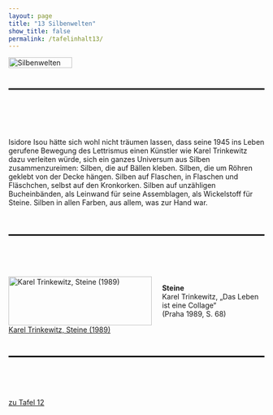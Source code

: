 ```yaml
---
layout: page
title: "13 Silbenwelten"
show_title: false
permalink: /tafelinhalt13/
---
```


<div style="display: flex; align-items: flex-start; margin-bottom: 40px;">
  <a href="{{ 'img/Trinkewitz_Headlines/Trinkewitz_Headlines-13.jpg' | absolute_url }}">
    <img src="{{ 'img/Trinkewitz_Headlines/Trinkewitz_Headlines-13.jpg' | absolute_url }}" alt="Silbenwelten" style="width: 100%; margin-right: 20px;">
  </a>
</div>

<hr style="border-top: 2px solid #000; margin-top: 0; margin-bottom: 80px;">

<div style="display: flex; flex-wrap: wrap; margin-bottom: 40px;">
  <div style="flex: 1; max-width: 100%;">
    <p>Isidore Isou hätte sich wohl nicht träumen lassen, dass seine 1945 ins Leben gerufene Bewegung des Lettrismus einen Künstler wie Karel Trinkewitz dazu verleiten würde, sich ein ganzes Universum aus Silben zusammenzureimen: Silben, die auf Bällen kleben. Silben, die um Röhren geklebt von der Decke hängen. Silben auf Flaschen, in Flaschen und Fläschchen, selbst auf den Kronkorken. Silben auf unzähligen Bucheinbänden, als Leinwand für seine Assemblagen, als Wickelstoff für Steine. Silben in allen Farben, aus allem, was zur Hand war.</p>
  </div>
</div>

<hr style="border-top: 2px solid #000; margin-top: 10px; margin-bottom: 80px;">

<div style="display: flex; flex-wrap: wrap; margin-bottom: 40px;">
  <div style="flex: 1; margin-right: 20px; max-width: 60%;">
    <div class="inhalt_hovereffect">
      <a href="{{ '/img/derivatives/iiif/images/tafel13/full/1140,/0/default.jpg' | absolute_url }}">
        <img src="{{ '/img/derivatives/iiif/images/tafel13/full/1140,/0/default.jpg' | absolute_url }}" alt="Karel Trinkewitz, Steine (1989)" style="width: 100%;" />
        <div class="inhalt_overlay">
          <div class="inhalt_info">Karel Trinkewitz, Steine (1989)</div>
        </div>
      </a>
    </div>
  </div>

  <div style="flex: 1; max-width: 40%;">
    <p><strong>Steine</strong><br/>
      Karel Trinkewitz, „Das Leben ist eine Collage“<br/>
      (Praha 1989, S. 68)</p>
  </div>
</div>

<hr style="border-top: 2px solid #000; margin-top: 60px; margin-bottom: 80px;">

<div class="buttons" style="display: flex; justify-content: flex-start;">
  <a href="{{ '/tafelinhalt12/' | relative_url }}" class="neutral">zu Tafel 12</a>
</div>
